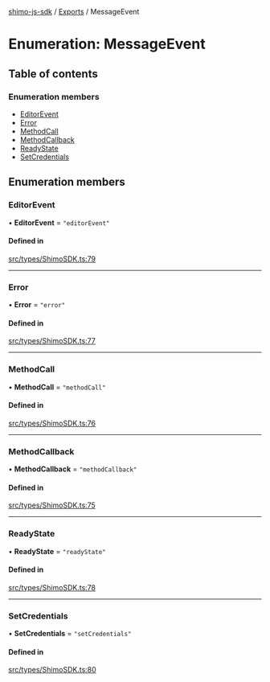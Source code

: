 [shimo-js-sdk](../README.md) / [Exports](../modules.md) / MessageEvent

# Enumeration: MessageEvent

## Table of contents

### Enumeration members

- [EditorEvent](MessageEvent.md#editorevent)
- [Error](MessageEvent.md#error)
- [MethodCall](MessageEvent.md#methodcall)
- [MethodCallback](MessageEvent.md#methodcallback)
- [ReadyState](MessageEvent.md#readystate)
- [SetCredentials](MessageEvent.md#setcredentials)

## Enumeration members

### EditorEvent

• **EditorEvent** = `"editorEvent"`

#### Defined in

[src/types/ShimoSDK.ts:79](https://github.com/shimohq/shimo-js-sdk/blob/28322b5/src/types/ShimoSDK.ts#L79)

___

### Error

• **Error** = `"error"`

#### Defined in

[src/types/ShimoSDK.ts:77](https://github.com/shimohq/shimo-js-sdk/blob/28322b5/src/types/ShimoSDK.ts#L77)

___

### MethodCall

• **MethodCall** = `"methodCall"`

#### Defined in

[src/types/ShimoSDK.ts:76](https://github.com/shimohq/shimo-js-sdk/blob/28322b5/src/types/ShimoSDK.ts#L76)

___

### MethodCallback

• **MethodCallback** = `"methodCallback"`

#### Defined in

[src/types/ShimoSDK.ts:75](https://github.com/shimohq/shimo-js-sdk/blob/28322b5/src/types/ShimoSDK.ts#L75)

___

### ReadyState

• **ReadyState** = `"readyState"`

#### Defined in

[src/types/ShimoSDK.ts:78](https://github.com/shimohq/shimo-js-sdk/blob/28322b5/src/types/ShimoSDK.ts#L78)

___

### SetCredentials

• **SetCredentials** = `"setCredentials"`

#### Defined in

[src/types/ShimoSDK.ts:80](https://github.com/shimohq/shimo-js-sdk/blob/28322b5/src/types/ShimoSDK.ts#L80)
